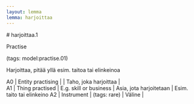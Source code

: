 ```yaml
---
layout: lemma
lemma: harjoittaa
---
```


<div class="sense">
# <span class="sensename">harjoittaa.1</span>

<span class="description">Practise</span>

(tags: model:practise.01)

<span class="description">Harjoittaa, pitää yllä esim. taitoa tai elinkeinoa</span>

A0 | Entity practising |   | Taho, joka harjoittaa |  
A1 | Thing practised | E.g. skill or business | Asia, jota harjoitetaan | Esim. taito tai elinkeino
A2 | Instrument | (tags: rare) | Väline |  

</div>


